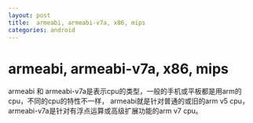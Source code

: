 ```yaml
---
layout: post
title:  armeabi, armeabi-v7a, x86, mips
categories: android
---
```


# armeabi, armeabi-v7a, x86, mips

armeabi 和 armeabi-v7a是表示cpu的类型，一般的手机或平板都是用arm的cpu，不同的cpu的特性不一样，
armeabi就是针对普通的或旧的arm v5 cpu，armeabi-v7a是针对有浮点运算或高级扩展功能的arm v7 cpu。